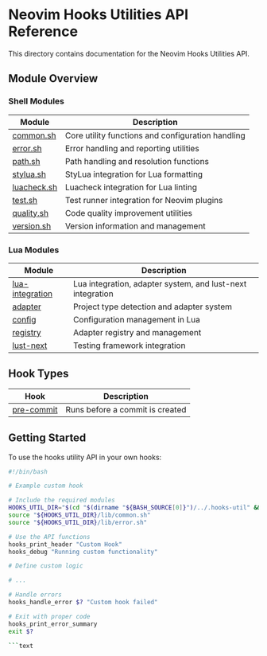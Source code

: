 
# Neovim Hooks Utilities API Reference

This directory contains documentation for the Neovim Hooks Utilities API.

## Module Overview

### Shell Modules

| Module | Description |
|--------|-------------|
| [common.sh](common.md) | Core utility functions and configuration handling |
| [error.sh](error.md) | Error handling and reporting utilities |
| [path.sh](path.md) | Path handling and resolution functions |
| [stylua.sh](stylua.md) | StyLua integration for Lua formatting |
| [luacheck.sh](luacheck.md) | Luacheck integration for Lua linting |
| [test.sh](test.md) | Test runner integration for Neovim plugins |
| [quality.sh](quality.md) | Code quality improvement utilities |
| [version.sh](version.md) | Version information and management |

### Lua Modules

| Module | Description |
|--------|-------------|
| [lua-integration](lua-integration.md) | Lua integration, adapter system, and lust-next integration |
| [adapter](lua-integration.md#adapter-module) | Project type detection and adapter system |
| [config](lua-integration.md#config-module) | Configuration management in Lua |
| [registry](lua-integration.md#registry-module) | Adapter registry and management |
| [lust-next](lua-integration.md#lust-next-integration) | Testing framework integration |

## Hook Types

| Hook | Description |
|------|-------------|
| [pre-commit](../hooks/pre-commit.md) | Runs before a commit is created |

## Getting Started

To use the hooks utility API in your own hooks:

```bash
#!/bin/bash

# Example custom hook

# Include the required modules
HOOKS_UTIL_DIR="$(cd "$(dirname "${BASH_SOURCE[0]}")/../.hooks-util" && pwd)"
source "${HOOKS_UTIL_DIR}/lib/common.sh"
source "${HOOKS_UTIL_DIR}/lib/error.sh"

# Use the API functions
hooks_print_header "Custom Hook"
hooks_debug "Running custom functionality"

# Define custom logic

# ...

# Handle errors
hooks_handle_error $? "Custom hook failed"

# Exit with proper code
hooks_print_error_summary
exit $?

```text

